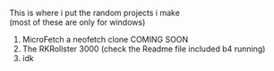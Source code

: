 This is where i put the random projects i make 
<br>
(most of these are only for windows)

1. MicroFetch a neofetch clone COMING SOON
2. The RKRollster 3000 (check the Readme file included b4 running)
3. idk
